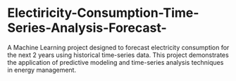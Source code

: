 # Electiricity-Consumption-Time-Series-Analysis-Forecast-
A Machine Learning project designed to forecast electricity consumption for the next 2 years using historical time-series data. This project demonstrates the application of predictive modeling and time-series analysis techniques in energy management.

